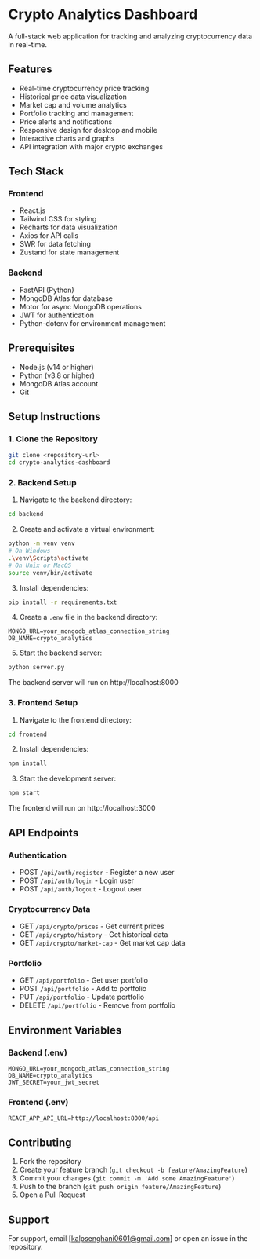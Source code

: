 # Crypto Analytics Dashboard

A full-stack web application for tracking and analyzing cryptocurrency data in real-time.

## Features

- Real-time cryptocurrency price tracking
- Historical price data visualization
- Market cap and volume analytics
- Portfolio tracking and management
- Price alerts and notifications
- Responsive design for desktop and mobile
- Interactive charts and graphs
- API integration with major crypto exchanges

## Tech Stack

### Frontend
- React.js
- Tailwind CSS for styling
- Recharts for data visualization
- Axios for API calls
- SWR for data fetching
- Zustand for state management

### Backend
- FastAPI (Python)
- MongoDB Atlas for database
- Motor for async MongoDB operations
- JWT for authentication
- Python-dotenv for environment management

## Prerequisites

- Node.js (v14 or higher)
- Python (v3.8 or higher)
- MongoDB Atlas account
- Git

## Setup Instructions

### 1. Clone the Repository
```bash
git clone <repository-url>
cd crypto-analytics-dashboard
```

### 2. Backend Setup

1. Navigate to the backend directory:
```bash
cd backend
```

2. Create and activate a virtual environment:
```bash
python -m venv venv
# On Windows
.\venv\Scripts\activate
# On Unix or MacOS
source venv/bin/activate
```

3. Install dependencies:
```bash
pip install -r requirements.txt
```

4. Create a `.env` file in the backend directory:
```env
MONGO_URL=your_mongodb_atlas_connection_string
DB_NAME=crypto_analytics
```

5. Start the backend server:
```bash
python server.py
```

The backend server will run on http://localhost:8000

### 3. Frontend Setup

1. Navigate to the frontend directory:
```bash
cd frontend
```

2. Install dependencies:
```bash
npm install
```

3. Start the development server:
```bash
npm start
```

The frontend will run on http://localhost:3000

## API Endpoints

### Authentication
- POST `/api/auth/register` - Register a new user
- POST `/api/auth/login` - Login user
- POST `/api/auth/logout` - Logout user

### Cryptocurrency Data
- GET `/api/crypto/prices` - Get current prices
- GET `/api/crypto/history` - Get historical data
- GET `/api/crypto/market-cap` - Get market cap data

### Portfolio
- GET `/api/portfolio` - Get user portfolio
- POST `/api/portfolio` - Add to portfolio
- PUT `/api/portfolio` - Update portfolio
- DELETE `/api/portfolio` - Remove from portfolio

## Environment Variables

### Backend (.env)
```
MONGO_URL=your_mongodb_atlas_connection_string
DB_NAME=crypto_analytics
JWT_SECRET=your_jwt_secret
```

### Frontend (.env)
```
REACT_APP_API_URL=http://localhost:8000/api
```

## Contributing

1. Fork the repository
2. Create your feature branch (`git checkout -b feature/AmazingFeature`)
3. Commit your changes (`git commit -m 'Add some AmazingFeature'`)
4. Push to the branch (`git push origin feature/AmazingFeature`)
5. Open a Pull Request

## Support

For support, email [kalpsenghani0601@gmail.com] or open an issue in the repository.
